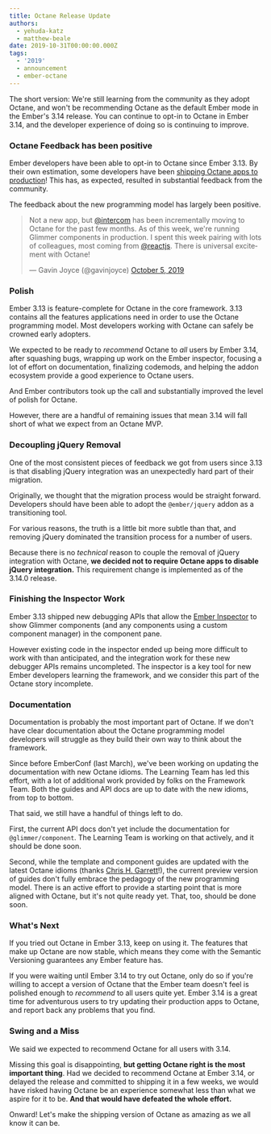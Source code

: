 ```yaml
---
title: Octane Release Update
authors:
  - yehuda-katz
  - matthew-beale
date: 2019-10-31T00:00:00.000Z
tags:
  - '2019'
  - announcement
  - ember-octane
---
```



The short version: We're still learning from the community as they adopt Octane,
and won't be recommending Octane as the default Ember mode in the Ember's 3.14
release. You can continue to opt-in to Octane in Ember 3.14, and the developer
experience of doing so is continuing to improve.

### Octane Feedback has been positive

Ember developers have been able to opt-in to Octane since Ember 3.13. By their
own estimation, some developers have been [shipping Octane apps to
production](https://twitter.com/mixonic/status/1180494661938552832)!
This has, as expected, resulted in substantial feedback from the community.

The feedback about the new programming model has largely been positive.

<blockquote class="twitter-tweet" data-lang="en"><p lang="en" dir="ltr">Not a
new app, but <a
href="https://twitter.com/intercom?ref_src=twsrc%5Etfw">@intercom</a> has been
incrementally moving to Octane for the past few months. As of this week,
we&#39;re running Glimmer components in production. I spent this week pairing
with lots of colleagues, most coming from <a
href="https://twitter.com/reactjs?ref_src=twsrc%5Etfw">@reactjs</a>. There is
universal excitement with Octane!</p>&mdash; Gavin Joyce (@gavinjoyce) <a
href="https://twitter.com/gavinjoyce/status/1180505184524476416?ref_src=twsrc%5Etfw">October
5, 2019</a></blockquote>
<script async src="https://platform.twitter.com/widgets.js"
charset="utf-8"></script>

### Polish

Ember 3.13 is feature-complete for Octane in the core framework. 3.13 contains
all the features applications need in order to use the Octane programming model.
Most developers working with Octane can safely be crowned early adopters.

We expected to be ready to *recommend* Octane to *all* users by Ember 3.14,
after squashing bugs, wrapping up work on the Ember inspector, focusing a lot of
effort on documentation, finalizing codemods, and helping the addon ecosystem
provide a good experience to Octane users.

And Ember contributors took up the call and substantially improved the level of
polish for Octane.

However, there are a handful of remaining issues that mean 3.14 will fall short
of what we expect from an Octane MVP.

### Decoupling jQuery Removal

One of the most consistent pieces of feedback we got from users since 3.13 is
that disabling jQuery integration was an unexpectedly hard part of their
migration.

Originally, we thought that the migration process would be straight forward.
Developers should have been able to adopt the `@ember/jquery` addon as a
transitioning tool.

For various reasons, the truth is a little bit more subtle than that, and
removing jQuery dominated the transition process for a number of users.

Because there is no *technical* reason to couple the removal of jQuery
integration with Octane, **we decided not to require Octane apps to disable
jQuery integration.** This requirement change is implemented as of the 3.14.0
release.

### Finishing the Inspector Work

Ember 3.13 shipped new debugging APIs that allow the [Ember
Inspector](https://github.com/emberjs/ember-inspector) to show
Glimmer components (and any components using a custom component manager) in the
component pane.

However existing code in the inspector ended up being more difficult to work
with than anticipated, and the integration work for these new debugger APIs
remains uncompleted. The inspector is a key tool for new Ember developers
learning the framework, and we consider this part of the Octane story
incomplete.

### Documentation

Documentation is probably the most important part of Octane. If we don't have
clear documentation about the Octane programming model developers will struggle
as they build their own way to think about the framework.

Since before EmberConf (last March), we've been working on updating the
documentation with new Octane idioms. The Learning Team has led this effort,
with a lot of additional work provided by folks on the Framework Team. Both the
guides and API docs are up to date with the new idioms, from top to bottom.

That said, we still have a handful of things left to do.

First, the current API docs don't yet include the documentation for
`@glimmer/component`. The Learning Team is working on that actively, and it
should be done soon.

Second, while the template and component guides are updated with the latest
Octane idioms (thanks [Chris H. Garrett](https://twitter.com/pzuraq)!), the current preview version of guides
don't fully embrace the pedagogy of the new programming model. There is an
active effort to provide a starting point that is more aligned with Octane, but
it's not quite ready yet. That, too, should be done soon.

### What's Next

If you tried out Octane in Ember 3.13, keep on using it. The features that make
up Octane are now stable, which means they come with the Semantic Versioning
guarantees any Ember feature has.

If you were waiting until Ember 3.14 to try out Octane, only do so if you're
willing to accept a version of Octane that the Ember team doesn't feel is
polished enough to *recommend* to all users quite yet. Ember 3.14 is a great time
for adventurous users to try updating their production apps to Octane, and
report back any problems that you find.

### Swing and a Miss

We said we expected to recommend Octane for all users with 3.14.

Missing this goal is disappointing, **but getting Octane right is the most
important thing**. Had we decided to recommend Octane at Ember 3.14, or delayed
the release and committed to shipping it in a few weeks, we would have risked
having Octane be an experience somewhat less than what we aspire for it to be.
**And that would have defeated the whole effort.**

Onward! Let's make the shipping version of Octane as amazing as we all know it
can be.
